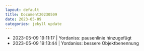 ```yaml
---
layout: default
title: Document20230509
date: 2023-05-09
categories: jekyll update
---
```

- 2023-05-09 19:11:17 | Yordaniss: pausenlinie hinzugefügt 
- 2023-05-09 19:13:44 | Yordaniss: bessere Objektbenennung 
